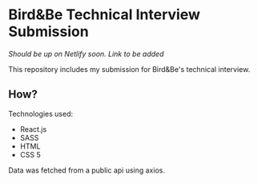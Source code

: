 # Bird&Be Technical Interview Submission

*Should be up on Netlify soon. Link to be added*

This repository includes my submission for Bird&Be's technical interview.

## How?

Technologies used:
- React.js
- SASS
- HTML
- CSS 5

Data was fetched from a public api using axios.
